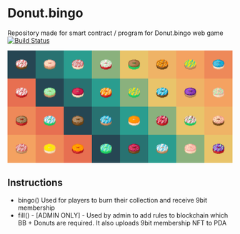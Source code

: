 # Donut.bingo

Repository made for smart contract / program for Donut.bingo web game
[![Build Status](https://travis-ci.org/joemccann/dillinger.svg?branch=master)](https://travis-ci.org/joemccann/dillinger)

![alt text](https://github.com/9bit-club/donut.bingo/blob/main/unrelated/banner.png?raw=true)


## Instructions

- bingo() Used for players to burn their collection and receive 9bit membership
- fill() - [ADMIN ONLY] - Used by admin to add rules to blockchain which BB + Donuts are required. It also uploads 9bit membership NFT to PDA


